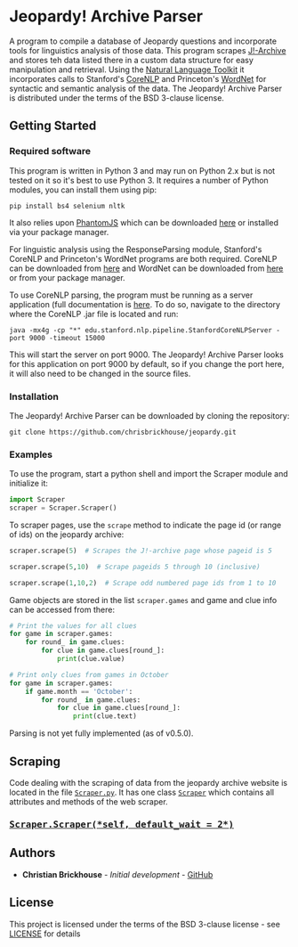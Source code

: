 # Jeopardy! Archive Parser

A program to compile a database of Jeopardy questions and incorporate tools for linguistics analysis of those data. This program scrapes [J!-Archive](http://www.j-archive.com) and stores teh data listed there in a custom data structure for easy manipulation and retrieval. Using the [Natural Language Toolkit](https://github.com/nltk/nltk)
it incorporates calls to Stanford's [CoreNLP](https://github.com/stanfordnlp/CoreNLP) and Princeton's [WordNet](https://wordnet.princeton.edu/) for syntactic and semantic analysis of the data. The Jeopardy! Archive Parser is distributed under the terms of the BSD 3-clause license.

## Getting Started

### Required software

This program is written in Python 3 and may run on Python 2.x but is not tested on it so it's best to use Python 3. It requires a number of Python modules, you can install them using pip:

```
pip install bs4 selenium nltk
```

It also relies upon [PhantomJS](https://github.com/ariya/phantomjs/) which can be downloaded [here](http://phantomjs.org/) or installed via your package manager.

For linguistic analysis using the ResponseParsing module, Stanford's CoreNLP and Princeton's WordNet programs are both required. CoreNLP can be downloaded from [here](https://stanfordnlp.github.io/CoreNLP/download.html) and WordNet can be downloaded from [here](https://wordnet.princeton.edu/wordnet/download/current-version/) or from your package manager.

To use CoreNLP parsing, the program must be running as a server application (full documentation is [here](https://stanfordnlp.github.io/CoreNLP/corenlp-server.html). To do so, navigate to the directory where the CoreNLP .jar file is located and run:

```java -mx4g -cp "*" edu.stanford.nlp.pipeline.StanfordCoreNLPServer -port 9000 -timeout 15000```

This will start the server on port 9000. The Jeopardy! Archive Parser looks for this application on port 9000 by default, so if you change the port here, it will also need to be changed in the source files.

### Installation

The Jeopardy! Archive Parser can be downloaded by cloning the repository:

```
git clone https://github.com/chrisbrickhouse/jeopardy.git
```

### Examples

To use the program, start a python shell and import the Scraper module and initialize it:

```python
import Scraper
scraper = Scraper.Scraper()
```

To scraper pages, use the ```scrape``` method to indicate the page id (or range of ids) on the jeopardy archive:

```python
scraper.scrape(5)  # Scrapes the J!-archive page whose pageid is 5

scraper.scrape(5,10)  # Scrape pageids 5 through 10 (inclusive)

scraper.scrape(1,10,2)  # Scrape odd numbered page ids from 1 to 10
```

Game objects are stored in the list ```scraper.games``` and game and clue info can be accessed from there:

```python
# Print the values for all clues
for game in scraper.games:
    for round_ in game.clues:
        for clue in game.clues[round_]:
            print(clue.value)

# Print only clues from games in October
for game in scraper.games:
    if game.month == 'October':
        for round_ in game.clues:
            for clue in game.clues[round_]:
                print(clue.text)
```

Parsing is not yet fully implemented (as of v0.5.0).

## Scraping
Code dealing with the scraping of data from the jeopardy archive website is located in the file [```Scraper.py```](Scraper.py). It has one class [```Scraper```](https://github.com/chrisbrickhouse/jeopardy/blob/dev/Scraper.py#L14-L160) which contains all attributes and methods of the web scraper.

<h3 id="Scraper-Scraper" style="font-family: monospace;"><a href="https://github.com/chrisbrickhouse/jeopardy/blob/dev/Scraper.py#L14-L160">Scraper.Scraper(*self, default_wait = 2*)</a></h3>

## Authors

* **Christian Brickhouse** - *Initial development* - [GitHub](https://github.com/chrisbrickhouse)

## License

This project is licensed under the terms of the BSD 3-clause license - see [LICENSE](LICENSE) for details
